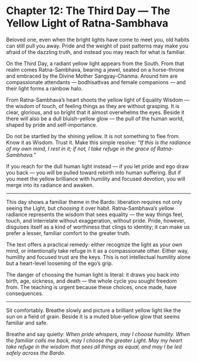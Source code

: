# Chapter 12: The Third Day — The Yellow Light of Ratna-Sambhava

Beloved one, even when the bright lights have come to meet you, old habits can still pull you away. Pride and the weight of past patterns may make you afraid of the dazzling truth, and instead you may reach for what is familiar.

On the Third Day, a radiant yellow light appears from the South. From that realm comes Ratna-Sambhava, bearing a jewel, seated on a horse-throne and embraced by the Divine Mother Sangyay-Chanma. Around him are compassionate attendants — bodhisattvas and female companions — and their light forms a rainbow halo.

From Ratna-Sambhava’s heart shoots the yellow light of Equality Wisdom — the wisdom of touch, of feeling things as they are without grasping. It is clear, glorious, and so bright that it almost overwhelms the eyes. Beside it there will also be a dull bluish-yellow glow — the pull of the human world, shaped by pride and self-importance.

Do not be startled by the shining yellow. It is not something to flee from. Know it as Wisdom. Trust it. Make this simple resolve: *“If this is the radiance of my own mind, I rest in it; if not, I take refuge in the grace of Ratna-Sambhava.”*

If you reach for the dull human light instead — if you let pride and ego draw you back — you will be pulled toward rebirth into human suffering. But if you meet the yellow brilliance with humility and focused devotion, you will merge into its radiance and awaken.

---

This day shows a familiar theme in the Bardo: liberation requires not only seeing the Light, but *choosing* it over habit. Ratna-Sambhava’s yellow radiance represents the wisdom that sees equality — the way things feel, touch, and interrelate without exaggeration, without pride. Pride, however, disguises itself as a kind of worthiness that clings to identity; it can make us prefer a lesser, familiar comfort to the greater truth.

The text offers a practical remedy: either recognize the light as your own mind, or intentionally take refuge in it as a compassionate other. Either way, humility and focused trust are the keys. This is not intellectual humility alone but a heart-level loosening of the ego’s grip.

The danger of choosing the human light is literal: it draws you back into birth, age, sickness, and death — the whole cycle you sought freedom from. The teaching is urgent because these choices, once made, have consequences.

---

Sit comfortably. Breathe slowly and picture a brilliant yellow light like the sun on a field of grain. Beside it is a muted blue-yellow glow that seems familiar and safe.

Breathe and say quietly:
*When pride whispers, may I choose humility.
When the familiar calls me back, may I choose the greater Light.
May my heart take refuge in the wisdom that sees all things as equal,
and may I be led safely across the Bardo.*
